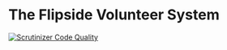 # The Flipside Volunteer System
[![Scrutinizer Code Quality](https://scrutinizer-ci.com/g/BurningFlipside/VolunteerSystem/badges/quality-score.png?b=master)](https://scrutinizer-ci.com/g/BurningFlipside/VolunteerSystem/?branch=FVSv2)
